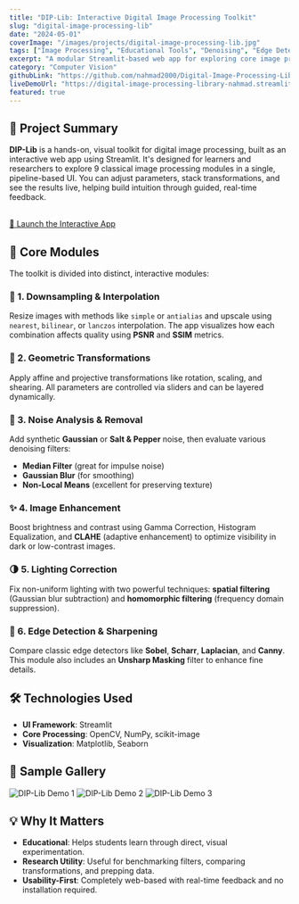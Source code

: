 ```yaml
---
title: "DIP-Lib: Interactive Digital Image Processing Toolkit"
slug: "digital-image-processing-lib"
date: "2024-05-01"
coverImage: "/images/projects/digital-image-processing-lib.jpg"
tags: ["Image Processing", "Educational Tools", "Denoising", "Edge Detection", "Visualization"]
excerpt: "A modular Streamlit-based web app for exploring core image processing techniques — complete with parameterized controls, visual comparisons, and dynamic pipelines."
category: "Computer Vision"
githubLink: "https://github.com/nahmad2000/Digital-Image-Processing-Library"
liveDemoUrl: "https://digital-image-processing-library-nahmad.streamlit.app/"
featured: true
---
```


<div class="project-prose-container">

## 🧠 Project Summary
**DIP-Lib** is a hands-on, visual toolkit for digital image processing, built as an interactive web app using Streamlit. It's designed for learners and researchers to explore 9 classical image processing modules in a single, pipeline-based UI. You can adjust parameters, stack transformations, and see the results live, helping build intuition through guided, real-time feedback.

<br/>
<a href="https://digital-image-processing-library-nahmad.streamlit.app/" target="_blank" rel="noopener noreferrer" class="project-cta-link">
    🚀 Launch the Interactive App
</a>

## 📂 Core Modules
The toolkit is divided into distinct, interactive modules:

### 🔻 1. Downsampling & Interpolation
Resize images with methods like `simple` or `antialias` and upscale using `nearest`, `bilinear`, or `lanczos` interpolation. The app visualizes how each combination affects quality using **PSNR** and **SSIM** metrics.

### 🔄 2. Geometric Transformations
Apply affine and projective transformations like rotation, scaling, and shearing. All parameters are controlled via sliders and can be layered dynamically.

### 🧹 3. Noise Analysis & Removal
Add synthetic **Gaussian** or **Salt & Pepper** noise, then evaluate various denoising filters:
- **Median Filter** (great for impulse noise)
- **Gaussian Blur** (for smoothing)
- **Non-Local Means** (excellent for preserving texture)

### ✨ 4. Image Enhancement
Boost brightness and contrast using Gamma Correction, Histogram Equalization, and **CLAHE** (adaptive enhancement) to optimize visibility in dark or low-contrast images.

### 🌗 5. Lighting Correction
Fix non-uniform lighting with two powerful techniques: **spatial filtering** (Gaussian blur subtraction) and **homomorphic filtering** (frequency domain suppression).

### 🔬 6. Edge Detection & Sharpening
Compare classic edge detectors like **Sobel**, **Scharr**, **Laplacian**, and **Canny**. This module also includes an **Unsharp Masking** filter to enhance fine details.

## 🛠️ Technologies Used
- **UI Framework**: Streamlit
- **Core Processing**: OpenCV, NumPy, scikit-image
- **Visualization**: Matplotlib, Seaborn

## 📸 Sample Gallery
<div class="project-gallery">
    <img src="/images/projects/digital-image-processing-lib/demo1.png" alt="DIP-Lib Demo 1" />
    <img src="/images/projects/digital-image-processing-lib/demo2.png" alt="DIP-Lib Demo 2" />
    <img src="/images/projects/digital-image-processing-lib/demo3.png" alt="DIP-Lib Demo 3" />
</div>

## 💡 Why It Matters
- **Educational**: Helps students learn through direct, visual experimentation.
- **Research Utility**: Useful for benchmarking filters, comparing transformations, and prepping data.
- **Usability-First**: Completely web-based with real-time feedback and no installation required.

</div>